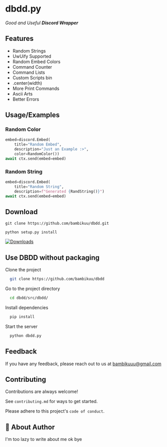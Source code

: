 # dbdd.py

*Good and Useful **Discord Wrapper***



## Features

- Random Strings
- UwUify Supported
- Random Embed Colors
- Command Counter
- Command Lists
- Custom Scripts bin
- .center(width)
- More Print Commands
- Ascii Arts
- Better Errors


## Usage/Examples

### Random Color

```python
embed=discord.Embed(
    title="Random Embed", 
    description="Just an Example :>",
    color=RandomColor())
await ctx.send(embed=embed)
```

### Random String

```python
embed=discord.Embed(
    title="Random String", 
    description=f"Generated {RandString()}")
await ctx.send(embed=embed)
```


## Download

```
git clone https://github.com/bambikuu/dbdd.git
```
```
python setup.py install
```

[![Downloads](https://img.shields.io/github/languages/code-size/bambikuu/dbdd)](https://github.com/bambikuu/dbdd.git)


## Use DBDD without packaging

Clone the project

```bash
  git clone https://github.com/bambikuu/dbdd
```

Go to the project directory

```bash
  cd dbdd/src/dbdd/
```

Install dependencies

```bash
  pip install
```

Start the server

```bash
  python dbdd.py
```


## Feedback

If you have any feedback, please reach out to us at bambikuuu@gmail.com


## Contributing

Contributions are always welcome!

See `contributing.md` for ways to get started.

Please adhere to this project's `code of conduct`.


## 🚀 About Author
I'm too lazy to write about me
ok bye
